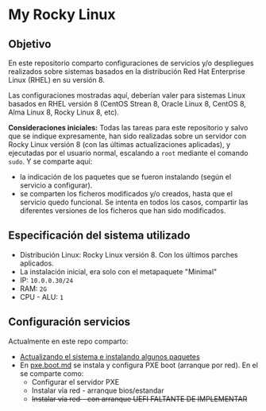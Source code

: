 # My Rocky Linux

## Objetivo

En este repositorio comparto configuraciones de servicios y/o despliegues realizados sobre sistemas basados en la distribución Red Hat Enterprise Linux (RHEL) en su versión 8.

Las configuraciones mostradas aquí, deberían valer para sistemas Linux basados en RHEL versión 8 (CentOS Strean 8, Oracle Linux 8, CentOS 8, Alma Linux 8, Rocky Linux 8, etc).

**Consideraciones iniciales:** Todas las tareas para este repositorio y salvo que se indique expresamente, han sido realizadas sobre un servidor con Rocky Linux versión 8 (con las últimas actualizaciones aplicadas), y ejecutadas por el usuario normal, escalando a `root` mediante el comando `sudo`. Y se comparte aquí:

- la indicación de los paquetes que se fueron instalando (según el servicio a configurar). 
- se comparten los ficheros modificados y/o creados, hasta que el servicio quedo funcional. Se intenta en todos los casos, compartir las diferentes versiones de los ficheros que han sido modificados.

## Especificación del sistema utilizado

- Distribución Linux: Rocky Linux versión 8. Con los últimos parches aplicados.
- La instalación inicial, era solo con el metapaquete "Minimal"
- IP: `10.0.0.30/24`
- RAM: `2G`
- CPU - ALU: `1`

## Configuración servicios

Actualmente en este repo comparto:

- [Actualizando el sistema e instalando algunos paquetes](./paquetes.previos.md)
- En [pxe.boot.md](./pxe.boot.md) se instala y configura PXE boot (arranque por red). En el se comparte como: 
  - Configurar el servidor PXE
  - Instalar vía red - arranque bios/estandar
  - ~~Instalar vía red - con arranque UEFI FALTANTE DE IMPLEMENTAR~~
